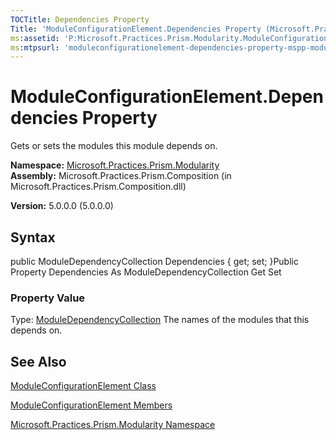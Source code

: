 ```yaml
---
TOCTitle: Dependencies Property
Title: 'ModuleConfigurationElement.Dependencies Property (Microsoft.Practices.Prism.Modularity)'
ms:assetid: 'P:Microsoft.Practices.Prism.Modularity.ModuleConfigurationElement.Dependencies'
ms:mtpsurl: 'moduleconfigurationelement-dependencies-property-mspp-modularity.md'
---
```


# ModuleConfigurationElement.Dependencies Property

Gets or sets the modules this module depends on.

**Namespace:** [Microsoft.Practices.Prism.Modularity](https://msdn.microsoft.com/library/microsoft.practices.prism.modularity)
**Assembly:** Microsoft.Practices.Prism.Composition (in Microsoft.Practices.Prism.Composition.dll)

**Version:** 5.0.0.0 (5.0.0.0)

## Syntax
public ModuleDependencyCollection Dependencies { get; set; }Public Property Dependencies As ModuleDependencyCollection Get Set
### Property Value

Type: [ModuleDependencyCollection](https://msdn.microsoft.com/library/microsoft.practices.prism.modularity.moduledependencycollection)
The names of the modules that this depends on.

## See Also
[ModuleConfigurationElement Class](https://msdn.microsoft.com/library/microsoft.practices.prism.modularity.moduleconfigurationelement)

[ModuleConfigurationElement Members](https://msdn.microsoft.com/allmembers.t:microsoft.practices.prism.modularity.moduleconfigurationelement)

[Microsoft.Practices.Prism.Modularity Namespace](https://msdn.microsoft.com/library/microsoft.practices.prism.modularity)
